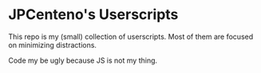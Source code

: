 # JPCenteno's Userscripts

This repo is my (small) collection of userscripts. Most of them are focused on
minimizing distractions.

Code my be ugly because JS is not my thing.
